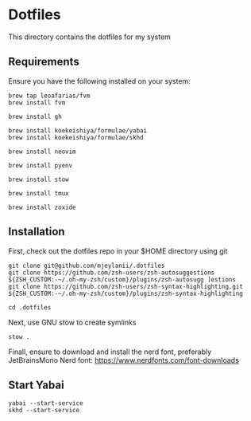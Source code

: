 # Dotfiles

This directory contains the dotfiles for my system

## Requirements

Ensure you have the following installed on your system:

```shell
brew tap leoafarias/fvm
brew install fvm

brew install gh

brew install koekeishiya/formulae/yabai
brew install koekeishiya/formulae/skhd

brew install neovim

brew install pyenv

brew install stow

brew install tmux

brew install zoxide
```

## Installation

First, check out the dotfiles repo in your $HOME directory using git

```shell
git clone git@github.com/mjeylanii/.dotfiles
git clone https://github.com/zsh-users/zsh-autosuggestions ${ZSH_CUSTOM:-~/.oh-my-zsh/custom}/plugins/zsh-autosugg ]estions
git clone https://github.com/zsh-users/zsh-syntax-highlighting.git ${ZSH_CUSTOM:-~/.oh-my-zsh/custom}/plugins/zsh-syntax-highlighting

cd .dotfiles
```

Next, use GNU stow to create symlinks

```shell
stow .
```

Finall, ensure to download and install the nerd font, preferably JetBrainsMono Nerd font:
https://www.nerdfonts.com/font-downloads

## Start Yabai

```shell
yabai --start-service
skhd --start-service
```
